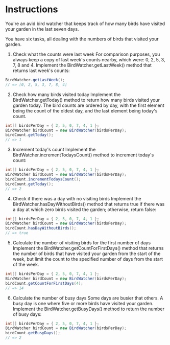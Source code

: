 # Instructions
You're an avid bird watcher that keeps track of how many birds have visited your garden in the last seven days.

You have six tasks, all dealing with the numbers of birds that visited your garden.

1. Check what the counts were last week
For comparison purposes, you always keep a copy of last week's counts nearby, which were: 0, 2, 5, 3, 7, 8 and 4. Implement the BirdWatcher.getLastWeek() method that returns last week's counts:
```java
BirdWatcher.getLastWeek();
// => [0, 2, 5, 3, 7, 8, 4]
```
2. Check how many birds visited today
Implement the BirdWatcher.getToday() method to return how many birds visited your garden today. The bird counts are ordered by day, with the first element being the count of the oldest day, and the last element being today's count.
```java
int[] birdsPerDay = { 2, 5, 0, 7, 4, 1 };
BirdWatcher birdCount = new BirdWatcher(birdsPerDay);
birdCount.getToday();
// => 1
```
3. Increment today's count
Implement the BirdWatcher.incrementTodaysCount() method to increment today's count:
```java
int[] birdsPerDay = { 2, 5, 0, 7, 4, 1 };
BirdWatcher birdCount = new BirdWatcher(birdsPerDay);
birdCount.incrementTodaysCount();
birdCount.getToday();
// => 2
```
4. Check if there was a day with no visiting birds
Implement the BirdWatcher.hasDayWithoutBirds() method that returns true if there was a day at which zero birds visited the garden; otherwise, return false:
```java
int[] birdsPerDay = { 2, 5, 0, 7, 4, 1 };
BirdWatcher birdCount = new BirdWatcher(birdsPerDay);
birdCount.hasDayWithoutBirds();
// => true
```
5. Calculate the number of visiting birds for the first number of days
Implement the BirdWatcher.getCountForFirstDays() method that returns the number of birds that have visited your garden from the start of the week, but limit the count to the specified number of days from the start of the week.
```java
int[] birdsPerDay = { 2, 5, 0, 7, 4, 1 };
BirdWatcher birdCount = new BirdWatcher(birdsPerDay);
birdCount.getCountForFirstDays(4);
// => 14
```
6. Calculate the number of busy days
Some days are busier that others. A busy day is one where five or more birds have visited your garden. Implement the BirdWatcher.getBusyDays() method to return the number of busy days:
```java
int[] birdsPerDay = { 2, 5, 0, 7, 4, 1 };
BirdWatcher birdCount = new BirdWatcher(birdsPerDay);
birdCount.getBusyDays();
// => 2
```
